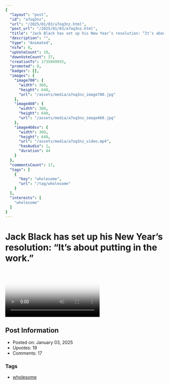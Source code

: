 ```yaml
---
{
  "layout": "post",
  "id": "a7oq3nz",
  "url": "/2025/01/03/a7oq3nz.html",
  "post_url": "/2025/01/03/a7oq3nz.html",
  "title": "Jack Black has set up his New Year’s resolution: “It’s about putting in the work.”",
  "description": "",
  "type": "Animated",
  "nsfw": 0,
  "upVoteCount": 19,
  "downVoteCount": 37,
  "creationTs": 1735849935,
  "promoted": 0,
  "badges": [],
  "images": {
    "image700": {
      "width": 360,
      "height": 640,
      "url": "/assets/media/a7oq3nz_image700.jpg"
    },
    "image460": {
      "width": 360,
      "height": 640,
      "url": "/assets/media/a7oq3nz_image460.jpg"
    },
    "image460sv": {
      "width": 360,
      "height": 640,
      "url": "/assets/media/a7oq3nz_video.mp4",
      "hasAudio": 1,
      "duration": 44
    }
  },
  "commentsCount": 17,
  "tags": [
    {
      "key": "wholesome",
      "url": "/tag/wholesome"
    }
  ],
  "interests": [
    "wholesome"
  ]
}
---
```


# Jack Black has set up his New Year’s resolution: “It’s about putting in the work.”

<video controls playsinline loop poster="/assets/media/a7oq3nz_image460.jpg">
  <source src="/assets/media/a7oq3nz_video.mp4" type="video/mp4">
  Your browser does not support the video tag.
</video>

## Post Information

- Posted on: January 03, 2025
- Upvotes: 19
- Comments: 17

### Tags

- [wholesome](/tag/wholesome)

